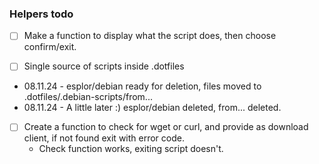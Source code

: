 ### Helpers todo
- [ ] Make a function to display what the script does, then choose confirm/exit.

- [ ] Single source of scripts inside .dotfiles
- 08.11.24 - esplor/debian ready for deletion, files moved to .dotfiles/.debian-scripts/from...
- 08.11.24 - A little later :) esplor/debian deleted, from... deleted.

- [ ] Create a function to check for wget or curl, and provide as download client, if not found exit with error code.
    - Check function works, exiting script doesn't.
